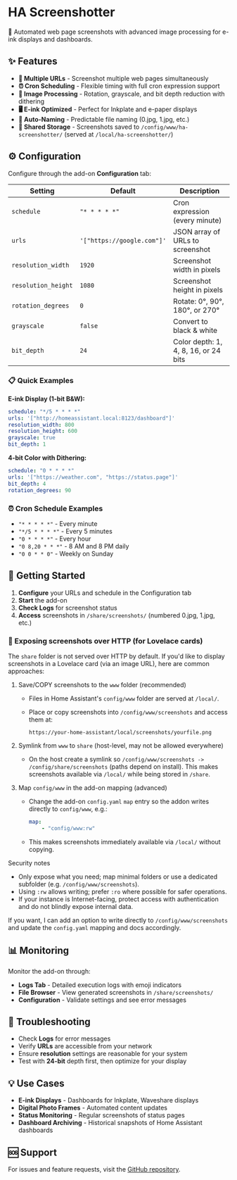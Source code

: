 # HA Screenshotter

📸 Automated web page screenshots with advanced image processing for e-ink displays and dashboards.

## ✨ Features

- **📱 Multiple URLs** - Screenshot multiple web pages simultaneously
- **⏰ Cron Scheduling** - Flexible timing with full cron expression support
- **🎨 Image Processing** - Rotation, grayscale, and bit depth reduction with dithering
- **🖥️ E-ink Optimized** - Perfect for Inkplate and e-paper displays
- **🔄 Auto-Naming** - Predictable file naming (0.jpg, 1.jpg, etc.)
 - **📁 Shared Storage** - Screenshots saved to `/config/www/ha-screenshotter/` (served at `/local/ha-screenshotter/`)

## ⚙️ Configuration

Configure through the add-on **Configuration** tab:

| Setting | Default | Description |
|---------|---------|-------------|
| `schedule` | `"* * * * *"` | Cron expression (every minute) |
| `urls` | `'["https://google.com"]'` | JSON array of URLs to screenshot |
| `resolution_width` | `1920` | Screenshot width in pixels |
| `resolution_height` | `1080` | Screenshot height in pixels |
| `rotation_degrees` | `0` | Rotate: 0°, 90°, 180°, or 270° |
| `grayscale` | `false` | Convert to black & white |
| `bit_depth` | `24` | Color depth: 1, 4, 8, 16, or 24 bits |

### 📋 Quick Examples

**E-ink Display (1-bit B&W):**
```yaml
schedule: "*/5 * * * *"
urls: '["http://homeassistant.local:8123/dashboard"]'
resolution_width: 800
resolution_height: 600
grayscale: true
bit_depth: 1
```

**4-bit Color with Dithering:**
```yaml
schedule: "0 * * * *"
urls: '["https://weather.com", "https://status.page"]'
bit_depth: 4
rotation_degrees: 90
```

### ⏰ Cron Schedule Examples

- `"* * * * *"` - Every minute
- `"*/5 * * * *"` - Every 5 minutes  
- `"0 * * * *"` - Every hour
- `"0 8,20 * * *"` - 8 AM and 8 PM daily
- `"0 0 * * 0"` - Weekly on Sunday

## 🚀 Getting Started

1. **Configure** your URLs and schedule in the Configuration tab
2. **Start** the add-on
3. **Check Logs** for screenshot status
4. **Access** screenshots in `/share/screenshots/` (numbered 0.jpg, 1.jpg, etc.)

### 🔗 Exposing screenshots over HTTP (for Lovelace cards)

The `share` folder is not served over HTTP by default. If you'd like to display screenshots in a Lovelace card (via an image URL), here are common approaches:

1) Save/COPY screenshots to the `www` folder (recommended)

	 - Files in Home Assistant's `config/www` folder are served at `/local/`.
	 - Place or copy screenshots into `/config/www/screenshots` and access them at:

		 `https://your-home-assistant/local/screenshots/yourfile.png`

2) Symlink from `www` to `share` (host-level, may not be allowed everywhere)

	 - On the host create a symlink so `/config/www/screenshots -> /config/share/screenshots` (paths depend on install). This makes screenshots available via `/local/` while being stored in `/share`.

3) Map `config/www` in the add-on mapping (advanced)

	 - Change the add-on `config.yaml` `map` entry so the addon writes directly to `config/www`, e.g.:

		 ```yaml
		 map:
			 - "config/www:rw"
		 ```

	 - This makes screenshots immediately available via `/local/` without copying.

Security notes

- Only expose what you need; map minimal folders or use a dedicated subfolder (e.g. `/config/www/screenshots`).
- Using `:rw` allows writing; prefer `:ro` where possible for safer operations.
- If your instance is Internet-facing, protect access with authentication and do not blindly expose internal data.

If you want, I can add an option to write directly to `/config/www/screenshots` and update the `config.yaml` mapping and docs accordingly.

## 📊 Monitoring

Monitor the add-on through:
- **Logs Tab** - Detailed execution logs with emoji indicators
- **File Browser** - View generated screenshots in `/share/screenshots/`
- **Configuration** - Validate settings and see error messages

## 🔧 Troubleshooting

- Check **Logs** for error messages
- Verify **URLs** are accessible from your network
- Ensure **resolution** settings are reasonable for your system
- Test with **24-bit** depth first, then optimize for your display

## 💡 Use Cases

- **E-ink Displays** - Dashboards for Inkplate, Waveshare displays
- **Digital Photo Frames** - Automated content updates
- **Status Monitoring** - Regular screenshots of status pages
- **Dashboard Archiving** - Historical snapshots of Home Assistant dashboards

## 🆘 Support

For issues and feature requests, visit the [GitHub repository](https://github.com/jantielens/ha-screenshotter/issues).